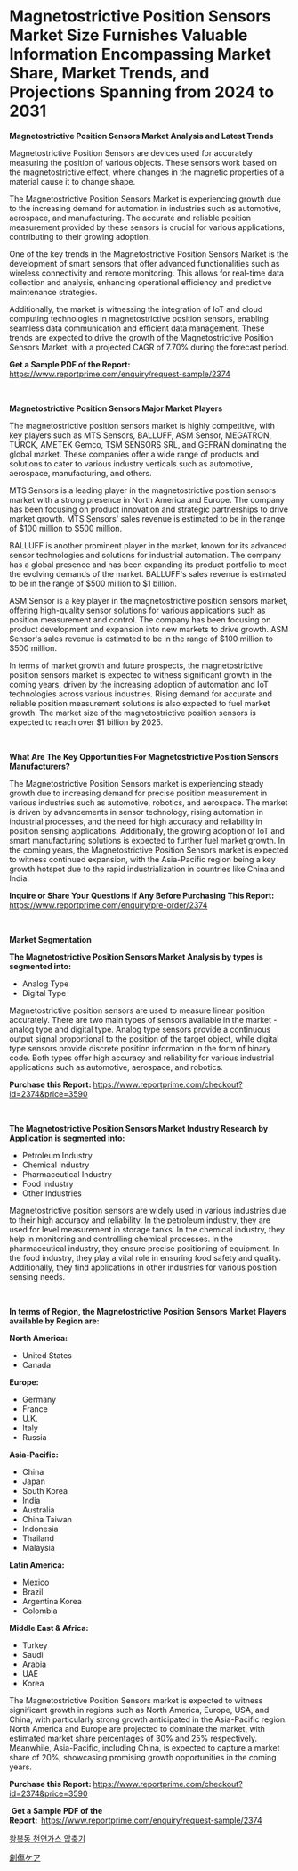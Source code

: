 <p><h1>Magnetostrictive Position Sensors Market Size Furnishes Valuable Information Encompassing Market Share, Market Trends, and Projections Spanning from 2024 to 2031</h1></p><p><strong>Magnetostrictive Position Sensors Market Analysis and Latest Trends</strong></p>
<p><p>Magnetostrictive Position Sensors are devices used for accurately measuring the position of various objects. These sensors work based on the magnetostrictive effect, where changes in the magnetic properties of a material cause it to change shape.</p><p>The Magnetostrictive Position Sensors Market is experiencing growth due to the increasing demand for automation in industries such as automotive, aerospace, and manufacturing. The accurate and reliable position measurement provided by these sensors is crucial for various applications, contributing to their growing adoption.</p><p>One of the key trends in the Magnetostrictive Position Sensors Market is the development of smart sensors that offer advanced functionalities such as wireless connectivity and remote monitoring. This allows for real-time data collection and analysis, enhancing operational efficiency and predictive maintenance strategies.</p><p>Additionally, the market is witnessing the integration of IoT and cloud computing technologies in magnetostrictive position sensors, enabling seamless data communication and efficient data management. These trends are expected to drive the growth of the Magnetostrictive Position Sensors Market, with a projected CAGR of 7.70% during the forecast period.</p></p>
<p><strong>Get a Sample PDF of the Report:&nbsp;</strong> <a href="https://www.reportprime.com/enquiry/request-sample/2374">https://www.reportprime.com/enquiry/request-sample/2374</a></p>
<p>&nbsp;</p>
<p><strong>Magnetostrictive Position Sensors Major Market Players</strong></p>
<p><p>The magnetostrictive position sensors market is highly competitive, with key players such as MTS Sensors, BALLUFF, ASM Sensor, MEGATRON, TURCK, AMETEK Gemco, TSM SENSORS SRL, and GEFRAN dominating the global market. These companies offer a wide range of products and solutions to cater to various industry verticals such as automotive, aerospace, manufacturing, and others.</p><p>MTS Sensors is a leading player in the magnetostrictive position sensors market with a strong presence in North America and Europe. The company has been focusing on product innovation and strategic partnerships to drive market growth. MTS Sensors' sales revenue is estimated to be in the range of $100 million to $500 million.</p><p>BALLUFF is another prominent player in the market, known for its advanced sensor technologies and solutions for industrial automation. The company has a global presence and has been expanding its product portfolio to meet the evolving demands of the market. BALLUFF's sales revenue is estimated to be in the range of $500 million to $1 billion.</p><p>ASM Sensor is a key player in the magnetostrictive position sensors market, offering high-quality sensor solutions for various applications such as position measurement and control. The company has been focusing on product development and expansion into new markets to drive growth. ASM Sensor's sales revenue is estimated to be in the range of $100 million to $500 million.</p><p>In terms of market growth and future prospects, the magnetostrictive position sensors market is expected to witness significant growth in the coming years, driven by the increasing adoption of automation and IoT technologies across various industries. Rising demand for accurate and reliable position measurement solutions is also expected to fuel market growth. The market size of the magnetostrictive position sensors is expected to reach over $1 billion by 2025.</p></p>
<p>&nbsp;</p>
<p><strong>What Are The Key Opportunities For Magnetostrictive Position Sensors Manufacturers?</strong></p>
<p><p>The Magnetostrictive Position Sensors market is experiencing steady growth due to increasing demand for precise position measurement in various industries such as automotive, robotics, and aerospace. The market is driven by advancements in sensor technology, rising automation in industrial processes, and the need for high accuracy and reliability in position sensing applications. Additionally, the growing adoption of IoT and smart manufacturing solutions is expected to further fuel market growth. In the coming years, the Magnetostrictive Position Sensors market is expected to witness continued expansion, with the Asia-Pacific region being a key growth hotspot due to the rapid industrialization in countries like China and India.</p></p>
<p><strong>Inquire or Share Your Questions If Any Before Purchasing This Report:</strong> <a href="https://www.reportprime.com/enquiry/pre-order/2374">https://www.reportprime.com/enquiry/pre-order/2374</a></p>
<p>&nbsp;</p>
<p><strong>Market Segmentation</strong></p>
<p><strong>The Magnetostrictive Position Sensors Market Analysis by types is segmented into:</strong></p>
<p><ul><li>Analog Type</li><li>Digital Type</li></ul></p>
<p><p>Magnetostrictive position sensors are used to measure linear position accurately. There are two main types of sensors available in the market - analog type and digital type. Analog type sensors provide a continuous output signal proportional to the position of the target object, while digital type sensors provide discrete position information in the form of binary code. Both types offer high accuracy and reliability for various industrial applications such as automotive, aerospace, and robotics.</p></p>
<p><strong>Purchase this Report:&nbsp;</strong><a href="https://www.reportprime.com/checkout?id=2374&price=3590">https://www.reportprime.com/checkout?id=2374&price=3590</a></p>
<p>&nbsp;</p>
<p><strong>The Magnetostrictive Position Sensors Market Industry Research by Application is segmented into:</strong></p>
<p><ul><li>Petroleum Industry</li><li>Chemical Industry</li><li>Pharmaceutical Industry</li><li>Food Industry</li><li>Other Industries</li></ul></p>
<p><p>Magnetostrictive position sensors are widely used in various industries due to their high accuracy and reliability. In the petroleum industry, they are used for level measurement in storage tanks. In the chemical industry, they help in monitoring and controlling chemical processes. In the pharmaceutical industry, they ensure precise positioning of equipment. In the food industry, they play a vital role in ensuring food safety and quality. Additionally, they find applications in other industries for various position sensing needs.</p></p>
<p>&nbsp;</p>
<p><strong>In terms of Region, the Magnetostrictive Position Sensors Market Players available by Region are:</strong></p>
<p>
    <p> <strong> North America: </strong>
        <ul>
            <li>United States</li>
            <li>Canada</li>
        </ul>
        </p> 
    <p> <strong> Europe: </strong>
        <ul>
            <li>Germany</li>
            <li>France</li>
            <li>U.K.</li>
            <li>Italy</li>
            <li>Russia</li>
        </ul>
        </p> 
    <p> <strong> Asia-Pacific: </strong>
        <ul>
            <li>China</li>
            <li>Japan</li>
            <li>South Korea</li>
            <li>India</li>
            <li>Australia</li>
            <li>China Taiwan</li>
            <li>Indonesia</li>
            <li>Thailand</li>
            <li>Malaysia</li>
        </ul>
        </p> 
    <p> <strong> Latin America: </strong>
        <ul>
            <li>Mexico</li>
            <li>Brazil</li>
            <li>Argentina Korea</li>
            <li>Colombia</li>
        </ul>
        </p> 
    <p> <strong> Middle East & Africa: </strong>
        <ul>
            <li>Turkey</li>
            <li>Saudi</li>
            <li>Arabia</li>
            <li>UAE</li>
            <li>Korea</li>
        </ul>
    </p>
    </p>
<p><p>The Magnetostrictive Position Sensors market is expected to witness significant growth in regions such as North America, Europe, USA, and China, with particularly strong growth anticipated in the Asia-Pacific region. North America and Europe are projected to dominate the market, with estimated market share percentages of 30% and 25% respectively. Meanwhile, Asia-Pacific, including China, is expected to capture a market share of 20%, showcasing promising growth opportunities in the coming years.</p></p>
<p><strong>Purchase this Report: </strong><a href="https://www.reportprime.com/checkout?id=2374&price=3590">https://www.reportprime.com/checkout?id=2374&price=3590</a></p>
<p>&nbsp;<strong>Get a Sample PDF of the Report:&nbsp;&nbsp;</strong><a href="https://www.reportprime.com/enquiry/request-sample/2374">https://www.reportprime.com/enquiry/request-sample/2374</a></p>
<p><strong></strong></p>
<p><p><a href="https://github.com/jntpkh496620/Market-Research-Report-List-1/blob/main/811785210479.md">왕복동 천연가스 압축기</a></p><p><a href="https://github.com/lababdou/Market-Research-Report-List-3/blob/main/118415211444.md">創傷ケア</a></p></p>